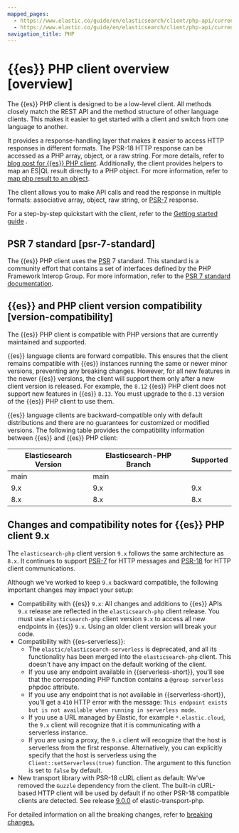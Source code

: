 ```yaml
---
mapped_pages:
  - https://www.elastic.co/guide/en/elasticsearch/client/php-api/current/index.html
  - https://www.elastic.co/guide/en/elasticsearch/client/php-api/current/overview.html
navigation_title: PHP
---
```


# {{es}} PHP client overview [overview]

The {{es}} PHP client is designed to be a low-level client. All methods closely match the REST API and the method structure of other language clients. This makes it easier to get started with a client and switch from one language to another.

It provides a response-handling layer that makes it easier to access HTTP responses in different formats. The PSR-18 HTTP response can be accessed as a PHP array, object, or a raw string. For more details, refer to [blog post for {{es}} PHP client](https://www.elastic.co/blog/introducing-the-new-php-client-for-elasticsearch-8).
Additionally, the client provides helpers to map an ES|QL result directly to a PHP object. For more information, refer to [map php result to an object](https://www.elastic.co/search-labs/blog/esql-php-map-object-class).

The client allows you to make API calls and read the response in multiple formats: associative array, object, raw string, or [PSR-7](https://www.php-fig.org/psr/psr-7/) response.

For a step-by-step quickstart with the client, refer to the [Getting started guide](/reference/getting-started.md)  .

## PSR 7 standard [psr-7-standard]

The {{es}} PHP client uses the [PSR](https://www.php-fig.org/psr/) 7 standard. This standard is a community effort that contains a set of interfaces defined by the PHP Framework Interop Group. For more information, refer to the [PSR 7 standard documentation](https://www.php-fig.org/psr/psr-7/).


## {{es}} and PHP client version compatibility [version-compatibility]

The {{es}} PHP client is compatible with PHP versions that are currently maintained and supported.

{{es}} language clients are forward compatible. This ensures that the client remains compatible with {{es}} instances running the same or newer minor versions, preventing any breaking changes. However, for all new features in the newer {{es}} versions, the client will support them only after a new client version is released. For example, the `8.12` {{es}} PHP client does not support new features in
{{es}} `8.13`. You must upgrade to the `8.13` version of the {{es}} PHP client to use them. 

{{es}} language clients are backward-compatible only with default distributions and there are no guarantees for customized or modified versions. The following table provides the compatibility information between {{es}} and {{es}} PHP client:

| Elasticsearch Version | Elasticsearch-PHP Branch | Supported |
|-----------------------|--------------------------|-----------|
| main                  | main                     |           |
| 9.x                   | 9.x                      | 9.x       |
| 8.x                   | 8.x                      | 8.x       |

## Changes and compatibility notes for {{es}} PHP client 9.x

The `elasticsearch-php` client version `9.x` follows the same architecture as `8.x`. It continues to support [PSR-7](https://www.php-fig.org/psr/psr-7/) for HTTP messages and [PSR-18](https://www.php-fig.org/psr/psr-18/) for HTTP client communications.

Although we've worked to keep `9.x` backward compatible, the following important changes may impact your setup:
- Compatibility with {{es}} `9.x`: All changes and additions to {{es}} APIs `9.x` release are reflected in the `elasticsearch-php` client release. You must use `elasticsearch-php` client version `9.x` to access all new endpoints in {{es}} `9.x`. Using an older client version will break your code.
- Compatibility with {{es-serverless}}: 
  - The `elastic/elasticsearch-serverless` is deprecated, and all its functionality has been merged into the `elasticsearch-php` client. This doesn't have any impact on the default working of the client.
  - If you use any endpoint available in {{serverless-short}}, you'll see that the corresponding PHP function contains a `@group serverless` phpdoc attribute.
  - If you use any endpoint that is not available in {{serverless-short}}, you'll get a `410` HTTP error with the message: `This endpoint exists but is not available when running in serverless mode`.
  - If you use a URL managed by Elastic, for example `*.elastic.cloud`, the `9.x` client will recognize that it is communicating with a serverless instance.
  - If you are using a proxy, the `9.x` client will recognize that the host is serverless from the first response. Alternatively, you can explicitly specify that the host is serverless using the `Client::setServerless(true)` function. The argument to this function is set to `false` by default.
- New transport library with PSR-18 cURL client as default: We've removed the `Guzzle` dependency from the client. The built-in cURL-based HTTP client will be used by default if no other PSR-18 compatible clients are detected. See release [9.0.0](https://github.com/elastic/elastic-transport-php/releases/tag/v9.0.0) of elastic-transport-php.

For detailed information on all the breaking changes, refer to [breaking changes.](https://github.com/elastic/elasticsearch-php/blob/main/BREAKING_CHANGES.md)
